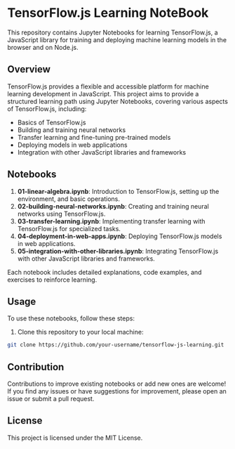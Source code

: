 # TensorFlow.js Learning NoteBook

This repository contains Jupyter Notebooks for learning TensorFlow.js, a JavaScript library for training and deploying machine learning models in the browser and on Node.js.

## Overview

TensorFlow.js provides a flexible and accessible platform for machine learning development in JavaScript. This project aims to provide a structured learning path using Jupyter Notebooks, covering various aspects of TensorFlow.js, including:

- Basics of TensorFlow.js
- Building and training neural networks
- Transfer learning and fine-tuning pre-trained models
- Deploying models in web applications
- Integration with other JavaScript libraries and frameworks

## Notebooks

1. **01-linear-algebra.ipynb**: Introduction to TensorFlow.js, setting up the environment, and basic operations.
2. **02-building-neural-networks.ipynb**: Creating and training neural networks using TensorFlow.js.
3. **03-transfer-learning.ipynb**: Implementing transfer learning with TensorFlow.js for specialized tasks.
4. **04-deployment-in-web-apps.ipynb**: Deploying TensorFlow.js models in web applications.
5. **05-integration-with-other-libraries.ipynb**: Integrating TensorFlow.js with other JavaScript libraries and frameworks.

Each notebook includes detailed explanations, code examples, and exercises to reinforce learning.

## Usage

To use these notebooks, follow these steps:

1. Clone this repository to your local machine:

```bash
git clone https://github.com/your-username/tensorflow-js-learning.git
```

## Contribution

Contributions to improve existing notebooks or add new ones are welcome! If you find any issues or have suggestions for improvement, please open an issue or submit a pull request.

## License
This project is licensed under the MIT License.

